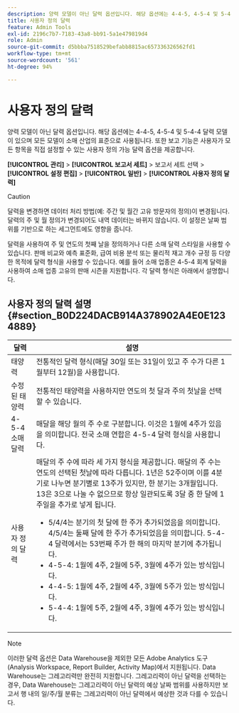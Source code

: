 ```yaml
---
description: 양력 모델이 아닌 달력 옵션입니다. 해당 옵션에는 4-4-5, 4-5-4 및 5-4-4 달력 모델이 있으며 모든 모델이 소매 산업의 표준으로 사용됩니다. 또한 보고 기능은 사용자가 직접 설정할 수 있는 사용자 지정 가능 달력을 제공합니다.
title: 사용자 정의 달력
feature: Admin Tools
exl-id: 2196c7b7-7183-43a8-bb91-5a1e479819d4
role: Admin
source-git-commit: d5bbba7518529befabb8815ac657336326562fd1
workflow-type: tm+mt
source-wordcount: '561'
ht-degree: 94%

---
```


# 사용자 정의 달력

양력 모델이 아닌 달력 옵션입니다. 해당 옵션에는 4-4-5, 4-5-4 및 5-4-4 달력 모델이 있으며 모든 모델이 소매 산업의 표준으로 사용됩니다. 또한 보고 기능은 사용자가 모든 항목을 직접 설정할 수 있는 사용자 정의 가능 달력 옵션을 제공합니다.

**[!UICONTROL 관리]** > **[!UICONTROL 보고서 세트]** > 보고서 세트 선택 > **[!UICONTROL 설정 편집]** > **[!UICONTROL 일반]** > **[!UICONTROL 사용자 정의 달력]**

>[!CAUTION]
>
>달력을 변경하면 데이터 처리 방법(예: 주간 및 월간 고유 방문자의 정의)이 변경됩니다. 달력의 주 및 월 정의가 변경되어도 내역 데이터는 바뀌지 않습니다. 이 설정은 날짜 범위를 기반으로 하는 세그먼트에도 영향을 줍니다.

달력을 사용하여 주 및 연도의 첫째 날을 정의하거나 다른 소매 달력 스타일을 사용할 수 있습니다. 판매 비교와 예측 표준화, 급여 비용 분석 또는 물리적 재고 개수 규정 등 다양한 목적에 달력 형식을 사용할 수 있습니다. 예를 들어 소매 업종은 4-5-4 회계 달력을 사용하여 소매 업종 고유의 판매 시즌을 지원합니다. 각 달력 형식은 아래에서 설명합니다.

## 사용자 정의 달력 설명 {#section_B0D224DACB914A378902A4E0E1234889}

| 달력 | 설명 |
|--- |--- |
| 태양력 | 전통적인 달력 형식(매달 30일 또는 31일이 있고 주 수가 다른 1월부터 12월)을 사용합니다. |
| 수정된 태양력 | 전통적인 태양력을 사용하지만 연도의 첫 달과 주의 첫날을 선택할 수 있습니다. |
| 4-5-4 소매 달력 | 매달을 해당 월의 주 수로 구분합니다. 이것은 1월에 4주가 있음을 의미합니다. 전국 소매 연합은 4-5-4 달력 형식을 사용합니다. |
| 사용자 정의 달력 | 매달의 주 수에 따라 세 가지 형식을 제공합니다. 매달의 주 수는 연도의 선택된 첫날에 따라 다릅니다.  1년은 52주이며 이를 4분기로 나누면 분기별로 13주가 있지만, 한 분기는 3개월입니다. 13은 3으로 나눌 수 없으므로 항상 일관되도록 3달 중 한 달에 1주일을 추가로 넣게 됩니다.<ul><li>5/4/4는 분기의 첫 달에 한 주가 추가되었음을 의미합니다. 4/5/4는 둘째 달에 한 주가 추가되었음을 의미합니다. 5-4-4 달력에서는 53번째 주가 한 해의 마지막 분기에 추가됩니다.</li><li>4-5-4: 1월에 4주, 2월에 5주, 3월에 4주가 있는 방식입니다.</li><li>4-4-5: 1월에 4주, 2월에 4주, 3월에 5주가 있는 방식입니다.</li><li>5-4-4: 1월에 5주, 2월에 4주, 3월에 4주가 있는 방식입니다.</li></ul> |

>[!NOTE]
>이러한 달력 옵션은 Data Warehouse을 제외한 모든 Adobe Analytics 도구(Analysis Workspace, Report Builder, Activity Map)에서 지원됩니다. Data Warehouse는 그레고리력만 완전히 지원합니다. 그레고리력이 아닌 달력을 선택하는 경우, Data Warehouse는 그레고리력이 아닌 달력의 예상 날짜 범위를 사용하지만 보고서 행 내의 일/주/월 분류는 그레고리력이 아닌 달력에서 예상한 것과 다를 수 있습니다.
